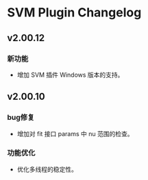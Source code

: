 # SVM Plugin Changelog

## v2.00.12

### 新功能

- 增加 SVM 插件 Windows 版本的支持。

## v2.00.10

### bug修复

- 增加对 fit 接口 params 中 nu 范围的检查。

### 功能优化

- 优化多线程的稳定性。